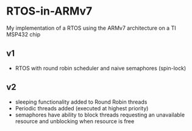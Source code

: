 # RTOS-in-ARMv7
My implementation of a RTOS using the ARMv7 architecture on a TI MSP432 chip

## v1
- RTOS with round robin scheduler and naive semaphores (spin-lock)

## v2
- sleeping functionality added to Round Robin threads
- Periodic threads added (executed at highest priority)
- semaphores have ability to block threads requesting an unavailable resource and unblocking when resource is free
